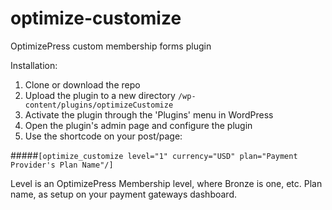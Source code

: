 # optimize-customize
OptimizePress custom membership forms plugin

Installation:

1. Clone or download the repo
2. Upload the plugin to a new  directory `/wp-content/plugins/optimizeCustomize`
3. Activate the plugin through the 'Plugins' menu in WordPress
4. Open the plugin's admin page and configure the plugin
5. Use the shortcode on your post/page: 

#####`[optimize_customize level="1" currency="USD" plan="Payment Provider's Plan Name"/]`

Level is an OptimizePress Membership level, where Bronze is one, etc.
Plan name, as setup on your payment gateways dashboard.
